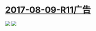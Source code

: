 # [2017-08-09-R11广告](http://www.bilibili.com/blackboard/activity-oppo-h5.html)
![](https://bilicover2017.github.io/iOS/2017-08-09-1.jpg)
![](https://bilicover2017.github.io/iOS/2017-08-09-2.jpg)